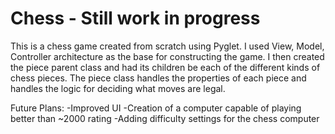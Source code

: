 # Chess - Still work in progress

This is a chess game created from scratch using Pyglet. I used View, Model, Controller architecture as the base for constructing the game. I then created the piece parent class and had its children be each of the different kinds of chess pieces. The piece class handles the properties of each piece and handles the logic for deciding what moves are legal.

Future Plans: 
-Improved UI
-Creation of a computer capable of playing better than ~2000 rating
-Adding difficulty settings for the chess computer
